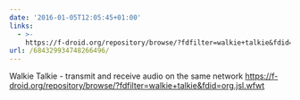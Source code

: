 ```yaml
---
date: '2016-01-05T12:05:45+01:00'
links:
  - >-
    https://f-droid.org/repository/browse/?fdfilter=walkie+talkie&fdid=org.jsl.wfwt
url: /684329934748266496/
---
```

Walkie Talkie - transmit and receive audio on the same network https://f-droid.org/repository/browse/?fdfilter=walkie+talkie&fdid=org.jsl.wfwt
